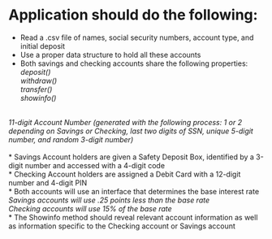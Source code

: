# Application should do the following:
* Read a .csv file of names, social security numbers, account type, and initial deposit
* Use a proper data structure to hold all these accounts
* Both savings and checking accounts share the following properties:<br />
_deposit()_<br />
_withdraw()_<br />
_transfer()_<br />
_showinfo()_<br />
<br />
<i>11-digit Account Number (generated with the following process: 1 or 2 depending on Savings or Checking, 
last two digits of SSN, unique 5-digit number, and random 3-digit number)</i><br />
<br />
* Savings Account holders are given a Safety Deposit Box, identified by a 3-digit number and
accessed with a 4-digit code<br />
* Checking Account holders are assigned a Debit Card with a 12-digit number and 4-digit PIN<br />
* Both accounts will use an interface that determines the base interest rate<br />
<i>Savings accounts will use .25 points less than the base rate</i><br />
<i>Checking accounts will use 15% of the base rate</i><br />
* The Showinfo method should reveal relevant account information as well as information
specific to the Checking account or Savings account